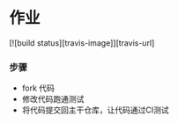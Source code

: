 # 作业
[![build status][travis-image]][travis-url]
### 步骤

* fork 代码
* 修改代码跑通测试
* 将代码提交回主干仓库，让代码通过CI测试